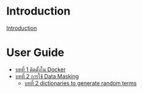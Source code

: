 # Introduction

[Introduction](README.md)

# User Guide


- [บทที่ 1 ติดตั้งใน Docker](./chapter_1.md)
- [บทที่ 2 การใช้ Data Masking](./chapter_2.md)
    - [บทที่ 2 dictionaries to generate random terms](./chapter_2_5.md)
